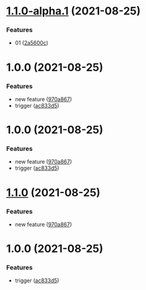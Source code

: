# [1.1.0-alpha.1](https://github.com/mtrezza/test/compare/v1.0.0...v1.1.0-alpha.1) (2021-08-25)


### Features

* 01 ([2a5600c](https://github.com/mtrezza/test/commit/2a5600c654ac076b3c20b8ca9b305461c5611906))

# 1.0.0 (2021-08-25)


### Features

* new feature ([970a867](https://github.com/mtrezza/test/commit/970a86706db0600bcec36a61f20229fc65115cbe))
* trigger ([ac833d5](https://github.com/mtrezza/test/commit/ac833d5c0fa84b7ffd3702a98b76d51278c23d32))

# 1.0.0 (2021-08-25)


### Features

* new feature ([970a867](https://github.com/mtrezza/test/commit/970a86706db0600bcec36a61f20229fc65115cbe))
* trigger ([ac833d5](https://github.com/mtrezza/test/commit/ac833d5c0fa84b7ffd3702a98b76d51278c23d32))

# [1.1.0](https://github.com/mtrezza/test/compare/v1.0.0...v1.1.0) (2021-08-25)


### Features

* new feature ([970a867](https://github.com/mtrezza/test/commit/970a86706db0600bcec36a61f20229fc65115cbe))

# 1.0.0 (2021-08-25)


### Features

* trigger ([ac833d5](https://github.com/mtrezza/test/commit/ac833d5c0fa84b7ffd3702a98b76d51278c23d32))
